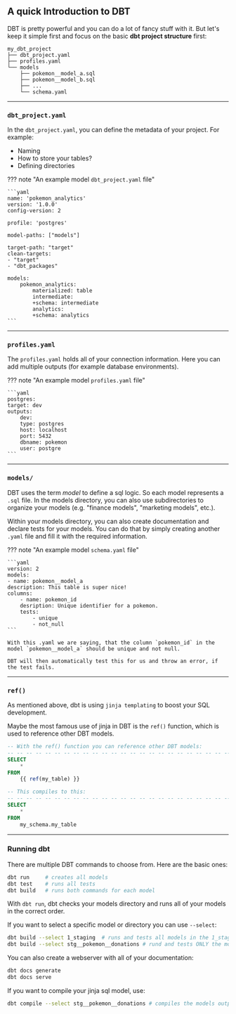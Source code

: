 ## A quick Introduction to DBT

DBT is pretty powerful and you can do a lot of fancy stuff with it. But let's keep it simple first and focus on the basic **dbt project structure** first:

``` 
my_dbt_project
├── dbt_project.yaml
├── profiles.yaml
└── models
    ├── pokemon__model_a.sql
    ├── pokemon__model_b.sql
    ├── ...
    └── schema.yaml
```

---


### `dbt_project.yaml`

In the `dbt_project.yaml`, you can define the metadata of your project. For example:

- Naming
- How to store your tables?
- Defining directories

??? note "An example model `dbt_project.yaml` file"

    ```yaml
    name: 'pokemon_analytics'
    version: '1.0.0'
    config-version: 2

    profile: 'postgres'

    model-paths: ["models"]

    target-path: "target"  
    clean-targets:         
    - "target"
    - "dbt_packages"

    models:
        pokemon_analytics:
            materialized: table
            intermediate:
            +schema: intermediate
            analytics:
            +schema: analytics
    ```
---

### `profiles.yaml`

The `profiles.yaml` holds all of your connection information. Here you can add multiple outputs (for example database environments).

??? note "An example model `profiles.yaml` file"

    ```yaml
    postgres:
    target: dev
    outputs:
        dev:
        type: postgres
        host: localhost
        port: 5432
        dbname: pokemon
        user: postgre
    ```
---

### `models/`

DBT uses the term *model* to define a sql logic. So each model represents a `.sql` file. In the models directory, you can also use subdirectories to organize your models (e.g. "finance models", "marketing models", etc.).

Within your models directory, you can also create documentation and declare tests for your models. You can do that by simply creating another `.yaml` file and fill it with the required information.

??? note "An example model `schema.yaml` file"

    ```yaml
    version: 2
    models:
    - name: pokemon__model_a
    description: This table is super nice!
    columns:
        - name: pokemon_id
        desription: Unique identifier for a pokemon.
        tests:
            - unique
            - not_null
    ```

    With this .yaml we are saying, that the column `pokemon_id` in the model `pokemon__model_a` should be unique and not null. 

    DBT will then automatically test this for us and throw an error, if the test fails.

---

### `ref()`

As mentioned above, dbt is using `jinja templating` to boost your SQL development.

Maybe the most famous use of jinja in DBT is the `ref()` function, which is used to reference other DBT models. 

```sql
-- With the ref() function you can reference other DBT models:
-- -- -- -- -- -- -- -- -- -- -- -- -- -- -- -- -- -- -- -- -- -- -- -- 
SELECT 
    *
FROM 
    {{ ref(my_table) }} 

-- This compiles to this:
-- -- -- -- -- -- -- -- -- -- -- -- -- -- -- -- -- -- -- -- -- -- -- -- 
SELECT 
    *
FROM
    my_schema.my_table
```

---

### Running dbt

There are multiple DBT commands to choose from. Here are the basic ones:

```bash
dbt run     # creates all models
dbt test    # runs all tests
dbt build   # runs both commands for each model
```

With `dbt run`, dbt checks your models directory and runs all of your models in the correct order.

If you want to select a specific model or directory you can use `--select`:

```bash
dbt build --select 1_staging  # runs and tests all models in the 1_staging directory
dbt build --select stg__pokemon__donations # rund and tests ONLY the model called stg__pokemon__donations
```

You can also create a webserver with all of your documentation:

```bash
dbt docs generate 
dbt docs serve
```

If you want to compile your jinja sql model, use:

```bash
dbt compile --select stg__pokemon__donations # compiles the models outputs the actual sql that runs on your database
```
